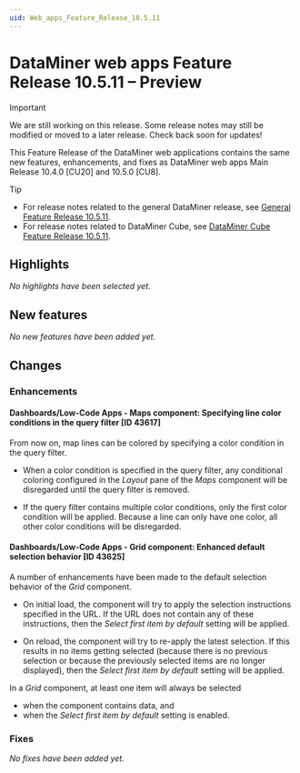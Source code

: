 ```yaml
---
uid: Web_apps_Feature_Release_10.5.11
---
```


# DataMiner web apps Feature Release 10.5.11 – Preview

> [!IMPORTANT]
> We are still working on this release. Some release notes may still be modified or moved to a later release. Check back soon for updates!

This Feature Release of the DataMiner web applications contains the same new features, enhancements, and fixes as DataMiner web apps Main Release 10.4.0 [CU20] and 10.5.0 [CU8].

> [!TIP]
>
> - For release notes related to the general DataMiner release, see [General Feature Release 10.5.11](xref:General_Feature_Release_10.5.11).
> - For release notes related to DataMiner Cube, see [DataMiner Cube Feature Release 10.5.11](xref:Cube_Feature_Release_10.5.11).

## Highlights

*No highlights have been selected yet.*

## New features

*No new features have been added yet.*

## Changes

### Enhancements

#### Dashboards/Low-Code Apps - Maps component: Specifying line color conditions in the query filter [ID 43617]

<!-- 10.4.0 [CU20] / MR 10.5.0 [CU8] - FR 10.5.11 -->

From now on, map lines can be colored by specifying a color condition in the query filter.

- When a color condition is specified in the query filter, any conditional coloring configured in the *Layout* pane of the *Maps* component will be disregarded until the query filter is removed.

- If the query filter contains multiple color conditions, only the first color condition will be applied. Because a line can only have one color, all other color conditions will be disregarded.

#### Dashboards/Low-Code Apps - Grid component: Enhanced default selection behavior [ID 43625]

<!-- 10.4.0 [CU20] / MR 10.5.0 [CU8] - FR 10.5.11 -->

A number of enhancements have been made to the default selection behavior of the *Grid* component.

- On initial load, the component will try to apply the selection instructions specified in the URL. If the URL does not contain any of these instructions, then the *Select first item by default* setting will be applied.

- On reload, the component will try to re-apply the latest selection. If this results in no items getting selected (because there is no previous selection or because the previously selected items are no longer displayed), then the *Select first item by default* setting will be applied.

In a *Grid* component, at least one item will always be selected

- when the component contains data, and
- when the *Select first item by default* setting is enabled.

### Fixes

*No fixes have been added yet.*
